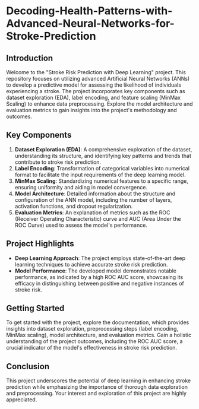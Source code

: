 # Decoding-Health-Patterns-with-Advanced-Neural-Networks-for-Stroke-Prediction

## Introduction
Welcome to the "Stroke Risk Prediction with Deep Learning" project. This repository focuses on utilizing advanced Artificial Neural Networks (ANNs) to develop a predictive model for assessing the likelihood of individuals experiencing a stroke. The project incorporates key components such as dataset exploration (EDA), label encoding, and feature scaling (MinMax Scaling) to enhance data preprocessing. Explore the model architecture and evaluation metrics to gain insights into the project's methodology and outcomes.

## Key Components
1. **Dataset Exploration (EDA)**: A comprehensive exploration of the dataset, understanding its structure, and identifying key patterns and trends that contribute to stroke risk prediction.
2. **Label Encoding**: Transformation of categorical variables into numerical format to facilitate the input requirements of the deep learning model.
3. **MinMax Scaling**: Standardizing numerical features to a specific range, ensuring uniformity and aiding in model convergence.
4. **Model Architecture**: Detailed information about the structure and configuration of the ANN model, including the number of layers, activation functions, and dropout regularization.
5. **Evaluation Metrics**: An explanation of metrics such as the ROC (Receiver Operating Characteristic) curve and AUC (Area Under the ROC Curve) used to assess the model's performance.

## Project Highlights
- **Deep Learning Approach**: The project employs state-of-the-art deep learning techniques to achieve accurate stroke risk prediction.
- **Model Performance**: The developed model demonstrates notable performance, as indicated by a high ROC AUC score, showcasing its efficacy in distinguishing between positive and negative instances of stroke risk.

## Getting Started
To get started with the project, explore the documentation, which provides insights into dataset exploration, preprocessing steps (label encoding, MinMax scaling), model architecture, and evaluation metrics. Gain a holistic understanding of the project outcomes, including the ROC AUC score, a crucial indicator of the model's effectiveness in stroke risk prediction.

## Conclusion
This project underscores the potential of deep learning in enhancing stroke prediction while emphasizing the importance of thorough data exploration and preprocessing. Your interest and exploration of this project are highly appreciated.

